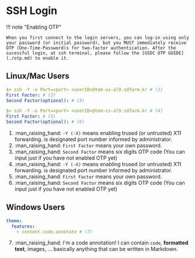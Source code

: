 # SSH Login

!!! note "Enabling OTP"

    When you first connect to the login servers, you can log-in using only your password (or initial password), but you MUST immediately receive OTP (One-Time-Password)s for two-factor authentication. After the sucessful login, at ssh terminal, please follow the [GSDC OTP GUIDE](./otp.md) to enable it. 

## Linux/Mac Users


```yaml
$> ssh -Y -o Port=<port> <userID>@tem-ui-al9.sdfarm.kr # (1)
First Factor: # (2)
Second Factor(optional): # (3)    
```

```yaml
$> ssh -Y -o Port=<port> <userID>@tem-cs-al9.sdfarm.kr # (4)
First Factor: # (5)
Second Factor(optional): # (6)
```

1.  :man_raising_hand: `-Y (-X)` means enabling trused (or untrusted) X11 forwarding. __<port>__ is designated port number informed by administrator.
2.  :man_raising_hand: `First Factor` means your own password.
3.  :man_raising_hand: `Second Factor` means six digits OTP code (You can input just <enter> if you have not enabled OTP yet)
4.  :man_raising_hand: `-Y (-X)` means enabling trused (or untrusted) X11 forwarding. __<port>__ is designated port number informed by administrator.
5.  :man_raising_hand: `First Factor` means your own password.
6.  :man_raising_hand: `Second Factor` means six digits OTP code (You can input just <enter> if you have not enabled OTP yet)


## Windows Users

``` yaml
theme:
  features:
    - content.code.annotate # (7)
```

7.  :man_raising_hand: I'm a code annotation! I can contain `code`, __formatted
    text__, images, ... basically anything that can be written in Markdown.
